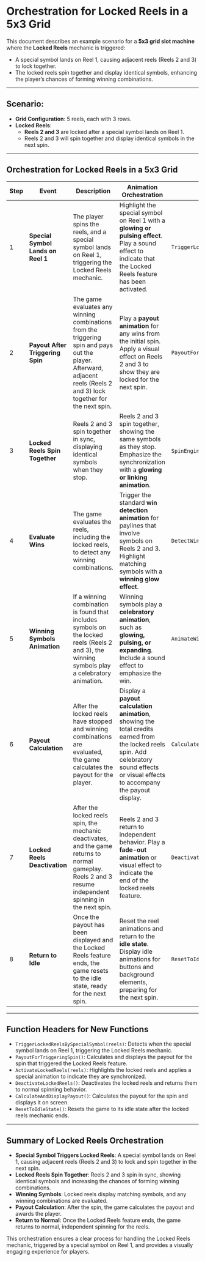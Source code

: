 # Orchestration for Locked Reels in a 5x3 Grid

This document describes an example scenario for a **5x3 grid slot machine** where the **Locked Reels** mechanic is triggered:

- A special symbol lands on Reel 1, causing adjacent reels (Reels 2 and 3) to lock together.
- The locked reels spin together and display identical symbols, enhancing the player’s chances of forming winning combinations.

---

## Scenario:
- **Grid Configuration**: 5 reels, each with 3 rows.
- **Locked Reels**:
  - **Reels 2 and 3** are locked after a special symbol lands on Reel 1.
  - Reels 2 and 3 will spin together and display identical symbols in the next spin.

---

## Orchestration for Locked Reels in a 5x3 Grid

| Step | Event                         | Description                                                                                                                                                                                                                                      | Animation Orchestration                                                                                                                                                                                        | Function |
|------|-------------------------------|--------------------------------------------------------------------------------------------------------------------------------------------------------------------------------------------------------------------------------------------------|----------------------------------------------------------------------------------------------------------------------------------------------------------------------------------------------------------------|--------------|
| 1    | **Special Symbol Lands on Reel 1**             | The player spins the reels, and a special symbol lands on Reel 1, triggering the Locked Reels mechanic.                                                                                                                                            | Highlight the special symbol on Reel 1 with a **glowing or pulsing effect**. Play a sound effect to indicate that the Locked Reels feature has been activated.                                                                            | `TriggerLockedReelsBySpecialSymbol(reels)` |
| 2    | **Payout After Triggering Spin**    | The game evaluates any winning combinations from the triggering spin and pays out the player. Afterward, adjacent reels (Reels 2 and 3) lock together for the next spin.                                                                                                                                                      | Play a **payout animation** for any wins from the initial spin. Apply a visual effect on Reels 2 and 3 to show they are locked for the next spin.                                                                                                                               | `PayoutForTriggeringSpin()` |
| 3    | **Locked Reels Spin Together** | Reels 2 and 3 spin together in sync, displaying identical symbols when they stop.                                                                                                                                                                                                        | Reels 2 and 3 spin together, showing the same symbols as they stop. Emphasize the synchronization with a **glowing or linking animation**.                                                   | `SpinEngines()` + `ActivateLockedReels(reels)` |
| 4    | **Evaluate Wins**              | The game evaluates the reels, including the locked reels, to detect any winning combinations.                                                                                                                                                    | Trigger the standard **win detection animation** for paylines that involve symbols on Reels 2 and 3. Highlight matching symbols with a **winning glow effect**.                                             | `DetectWinningCombinationGroupedByReel(reels)` |
| 5    | **Winning Symbols Animation**  | If a winning combination is found that includes symbols on the locked reels (Reels 2 and 3), the winning symbols play a celebratory animation.                                                                                                   | Winning symbols play a **celebratory animation**, such as **glowing, pulsing, or expanding**. Include a sound effect to emphasize the win.                                                                        | `AnimateWinningSymbols(row, reels)` |
| 6    | **Payout Calculation**         | After the locked reels have stopped and winning combinations are evaluated, the game calculates the payout for the player.                                                                                                                                                               | Display a **payout calculation animation**, showing the total credits earned from the locked reels spin. Add celebratory sound effects or visual effects to accompany the payout display.                                 | `CalculateAndDisplayPayout()` |
| 7    | **Locked Reels Deactivation**   | After the locked reels spin, the mechanic deactivates, and the game returns to normal gameplay. Reels 2 and 3 resume independent spinning in the next spin.                                                                                                                    | Reels 2 and 3 return to independent behavior. Play a **fade-out animation** or visual effect to indicate the end of the locked reels feature.                                                                         | `DeactivateLockedReels()` |
| 8    | **Return to Idle**             | Once the payout has been displayed and the Locked Reels feature ends, the game resets to the idle state, ready for the next spin.                                                                                                                                                   | Reset the reel animations and return to the **idle state**. Display idle animations for buttons and background elements, preparing for the next spin.                                                                     | `ResetToIdleState()` |

---

## Function Headers for New Functions

- `TriggerLockedReelsBySpecialSymbol(reels)`: Detects when the special symbol lands on Reel 1, triggering the Locked Reels mechanic.
- `PayoutForTriggeringSpin()`: Calculates and displays the payout for the spin that triggered the Locked Reels feature.
- `ActivateLockedReels(reels)`: Highlights the locked reels and applies a special animation to indicate they are synchronized.
- `DeactivateLockedReels()`: Deactivates the locked reels and returns them to normal spinning behavior.
- `CalculateAndDisplayPayout()`: Calculates the payout for the spin and displays it on screen.
- `ResetToIdleState()`: Resets the game to its idle state after the locked reels mechanic ends.

---

## Summary of Locked Reels Orchestration

- **Special Symbol Triggers Locked Reels**: A special symbol lands on Reel 1, causing adjacent reels (Reels 2 and 3) to lock and spin together in the next spin.
- **Locked Reels Spin Together**: Reels 2 and 3 spin in sync, showing identical symbols and increasing the chances of forming winning combinations.
- **Winning Symbols**: Locked reels display matching symbols, and any winning combinations are evaluated.
- **Payout Calculation**: After the spin, the game calculates the payout and awards the player.
- **Return to Normal**: Once the Locked Reels feature ends, the game returns to normal, independent spinning for the reels.

This orchestration ensures a clear process for handling the Locked Reels mechanic, triggered by a special symbol on Reel 1, and provides a visually engaging experience for players.
